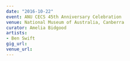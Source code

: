 ```yaml
---
date: "2016-10-22"
event: ANU CECS 45th Anniversary Celebration
venue: National Museum of Australia, Canberra
curator: Amelia Bidgood
artists:
- Ben Swift
gig_url:
venue_url:
---
```

